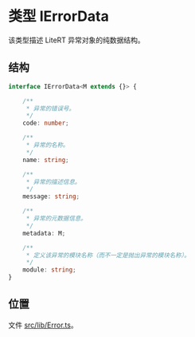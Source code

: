 # 类型 IErrorData

该类型描述 LiteRT 异常对象的纯数据结构。

## 结构

```ts
interface IErrorData<M extends {}> {

    /**
     * 异常的错误号。
     */
    code: number;

    /**
     * 异常的名称。
     */
    name: string;

    /**
     * 异常的描述信息。
     */
    message: string;

    /**
     * 异常的元数据信息。
     */
    metadata: M;

    /**
     * 定义该异常的模块名称（而不一定是抛出异常的模块名称）。
     */
    module: string;
}
```

## 位置

文件 [src/lib/Error.ts](../../../src/lib/Error.ts)。
